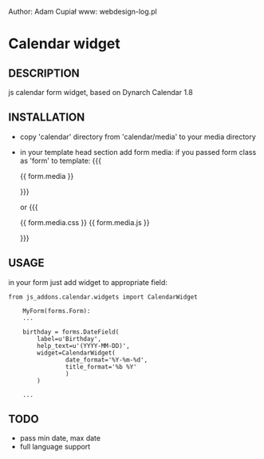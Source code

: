 Author: Adam Cupiał
www: webdesign-log.pl

# Calendar widget

## DESCRIPTION
 js calendar form widget, based on Dynarch Calendar 1.8

## INSTALLATION

 * copy 'calendar' directory from 'calendar/media' to your media directory
 * in your template head section add form media:
   if you passed form class as 'form' to template:
   {{{

   <head>

    {{ form.media }}

   </head>
   }}}

   or
   {{{

   {{ form.media.css }}
   {{ form.media.js }}

   }}}

## USAGE

in your form just add widget to appropriate field:

    from js_addons.calendar.widgets import CalendarWidget

        MyForm(forms.Form):
        ...

        birthday = forms.DateField(
            label=u'Birthday',
            help_text=u'(YYYY-MM-DD)',
            widget=CalendarWidget(
                    date_format='%Y-%m-%d',
                    title_format='%b %Y'
                    )
            )

        ...


## TODO
 * pass min date, max date
 * full language support
